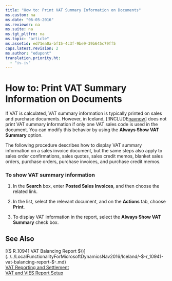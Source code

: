 ```yaml
---
title: "How to: Print VAT Summary Information on Documents"
ms.custom: na
ms.date: "06-05-2016"
ms.reviewer: na
ms.suite: na
ms.tgt_pltfrm: na
ms.topic: "article"
ms.assetid: ed71ea0a-bf15-4c3f-9be9-39b645c79ff5
caps.latest.revision: 2
ms.author: "edupont"
translation.priority.ht: 
  - "is-is"
---
```

# How to: Print VAT Summary Information on Documents
If VAT is calculated, VAT summary information is typically printed on sales and purchase documents. However, in Iceland, [!INCLUDE[navnow](../../ApplicationDesign/includes/navnow_md.md)] does not print VAT summary information if only one VAT sales code is used in the document. You can modify this behavior by using the **Always Show VAT Summary** option.  
  
 The following procedure describes how to display VAT summary information on a sales invoice document, but the same steps also apply to sales order confirmations, sales quotes, sales credit memos, blanket sales orders, purchase orders, purchase invoices, and purchase credit memos.  
  
### To show VAT summary information  
  
1.  In the **Search** box, enter **Posted Sales Invoices**, and then choose the related link.  
  
2.  In the list, select the relevant document, and on the **Actions** tab, choose **Print**.  
  
3.  To display VAT information in the report, select the **Always Show VAT Summary** check box.  
  
## See Also  
 [\($ R\_10941 VAT Balancing Report $\)](../../LocalFunctionalityForMicrosoftDynamicsNav2016/Iceland/-$-r_10941-vat-balancing-report-$-.md)   
 [VAT Reporting and Settlement](../../Finance/vat-reporting-and-settlement.md)   
 [VAT and VIES Report Setup](../../Finance/vat-and-vies-report-setup.md)